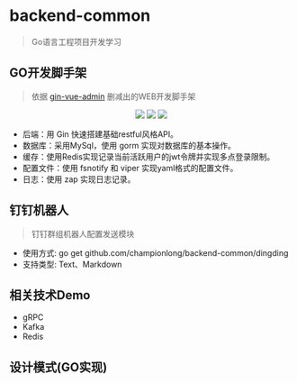 # backend-common
> Go语言工程项目开发学习

## GO开发脚手架
> 依据 [gin-vue-admin](https://github.com/flipped-aurora/gin-vue-admin) 删减出的WEB开发脚手架
<div align=center>
<img src="https://img.shields.io/badge/golang-1.16-blue"/>
<img src="https://img.shields.io/badge/gin-1.7.0-lightBlue"/>
<img src="https://img.shields.io/badge/gorm-1.22.5-red"/>
</div>

* 后端：用 Gin 快速搭建基础restful风格API。
* 数据库：采用MySql，使用 gorm 实现对数据库的基本操作。
* 缓存：使用Redis实现记录当前活跃用户的jwt令牌并实现多点登录限制。
* 配置文件：使用 fsnotify 和 viper 实现yaml格式的配置文件。
* 日志：使用 zap 实现日志记录。


## 钉钉机器人
> 钉钉群组机器人配置发送模块

* 使用方式: go get github.com/championlong/backend-common/dingding
* 支持类型: Text、Markdown

## 相关技术Demo
* gRPC
* Kafka
* Redis

## 设计模式(GO实现)

